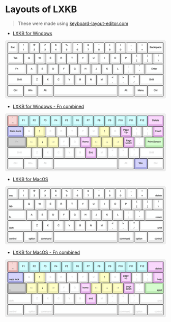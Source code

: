 # Layouts of LXKB
> These were made using [keyboard-layout-editor.com](http://www.keyboard-layout-editor.com/)

- [LXKB for Windows](http://www.keyboard-layout-editor.com/#/gists/499662763cf8b9fc48e7f24f23e9895a)
<p align="center">
<img src="./img/lxkb-windows.png" alt="LXKB for Windows">
<p>

- [LXKB for Windows - Fn combined](http://www.keyboard-layout-editor.com/#/gists/9ed083197440aef61fcd359ec48cc0b2)
<p align="center">
<img src="./img/lxkb-windows-fn.png" alt="LXKB for Windows">
<p>

- [LXKB for MacOS](http://www.keyboard-layout-editor.com/#/gists/e5a1952ee05224aab8b0ef7e21352cde)
<p align="center">
<img src="./img/lxkb-macos.png" alt="LXKB for Windows">
<p>

- [LXKB for MacOS - Fn combined](http://www.keyboard-layout-editor.com/#/gists/0dadb3639b67f5e03f305343836615cb)
<p align="center">
<img src="./img/lxkb-macos-fn.png" alt="LXKB for Windows">
<p>
